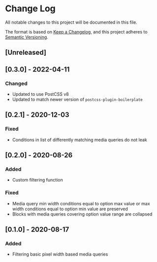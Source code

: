 # Change Log
All notable changes to this project will be documented in this file.

The format is based on [Keep a Changelog](https://keepachangelog.com/en/1.0.0/),
and this project adheres to [Semantic Versioning](https://semver.org/spec/v2.0.0.html).

## [Unreleased]

## [0.3.0] - 2022-04-11
### Changed
- Updated to use PostCSS v8
- Updated to match newer version of `postcss-plugin-boilerplate`

## [0.2.1] - 2020-12-03
### Fixed
- Conditions in list of differently matching media queries do not leak

## [0.2.0] - 2020-08-26
### Added
- Custom filtering function

### Fixed
- Media query min width conditions equal to option max value or max width conditions equal to option min value are preserved
- Blocks with media queries covering option value range are collapsed

## [0.1.0] - 2020-08-17
### Added
- Filtering basic pixel width based media queries
